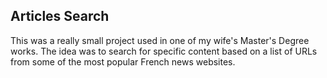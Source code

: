 ## Articles Search

This was a really small project used in one of my wife's Master's Degree works. The idea was to search for specific content based on a list of URLs from some of the most popular French news websites. 
